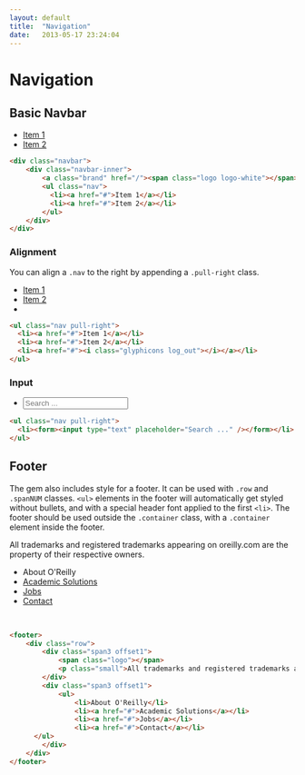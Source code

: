 ```yaml
---
layout: default
title:  "Navigation"
date:   2013-05-17 23:24:04
---
```


Navigation
==========

Basic Navbar
-------------

<div class="navbar">
	<div class="navbar-inner">
		<a class="brand" href="/"><span class="logo logo-white"></span></a>
		<ul class="nav">
		  <li><a href="#">Item 1</a></li>
		  <li><a href="#">Item 2</a></li>
		</ul>
	</div>
</div>

~~~html
<div class="navbar">
	<div class="navbar-inner">
		<a class="brand" href="/"><span class="logo logo-white"></span></a>
		<ul class="nav">
		  <li><a href="#">Item 1</a></li>
		  <li><a href="#">Item 2</a></li>
		</ul>
	</div>
</div>
~~~

### Alignment

You can align a `.nav` to the right by appending a `.pull-right` class.

<div class="navbar">
	<div class="navbar-inner">
		<a class="brand" href="/"><span class="logo logo-white"></span></a>
		<ul class="nav pull-right">
		  <li><a href="#">Item 1</a></li>
		  <li><a href="#">Item 2</a></li>
		  <li><a href="#"><i class="glyphicons log_out"></i></a></li>
		</ul>
	</div>
</div>

~~~html
<ul class="nav pull-right">
  <li><a href="#">Item 1</a></li>
  <li><a href="#">Item 2</a></li>
  <li><a href="#"><i class="glyphicons log_out"></i></a></li>
</ul>
~~~

### Input

<div class="navbar">
	<div class="navbar-inner">
		<a class="brand" href="/"><span class="logo logo-white"></span></a>
		<ul class="nav pull-right">
		  <li><form><input type="text" placeholder="Search ..." /></form></li>
		</ul>
	</div>
</div>

~~~html
<ul class="nav pull-right">
  <li><form><input type="text" placeholder="Search ..." /></form></li>
</ul>
~~~

Footer
------

The gem also includes style for a footer. It can be used with `.row` and `.spanNUM` classes. `<ul>` elements in the footer will automatically get styled without bullets, and with a special header font applied to the first `<li>`. The footer should be used outside the `.container` class, with a `.container` element inside the footer.

<footer>
	<div class="row">
		<div class="span3 offset1">
			<span class="logo"></span>
			<p class="small">All trademarks and registered trademarks appearing on oreilly.com are the property of their respective owners.</p>
		</div>
		<div class="span3 offset1">
			<ul>
					<li>About O'Reilly</li>
					<li><a href="#">Academic Solutions</a></li>
					<li><a href="#">Jobs</a></li>
					<li><a href="#">Contact</a></li>
      </ul>
		</div>
	</div>
</footer>
<br />

~~~html
<footer>
	<div class="row">
		<div class="span3 offset1">
			<span class="logo"></span>
			<p class="small">All trademarks and registered trademarks appearing on oreilly.com are the property of their respective owners.</p>
		</div>
		<div class="span3 offset1">
			<ul>
				<li>About O'Reilly</li>
				<li><a href="#">Academic Solutions</a></li>
				<li><a href="#">Jobs</a></li>
				<li><a href="#">Contact</a></li>
      </ul>
		</div>
	</div>
</footer>
~~~